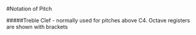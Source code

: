 #Notation of Pitch

#####Treble Clef - normally used for pitches above C4. Octave registers are shown with brackets
